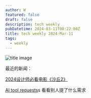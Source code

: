 ```yaml
---
author: W
featured: false
draft: false
description: tech weekly
pubDatetime: 2024-03-11T00:22:00Z
title: tech weekly 2024-Mar-11
tags:
  - weekly
---
```


![title image](https://images.unsplash.com/photo-1709480919018-5e33592a2d8c?q=80&w=2670&auto=format&fit=crop&ixlib=rb-4.0.3&ixid=M3wxMjA3fDB8MHxwaG90by1wYWdlfHx8fGVufDB8fHx8fA%3D%3D)

最近的新闻：

[2024设计师必看电影《沙丘2》](https://mp.weixin.qq.com/s/f9fO6HknKvWdWy9jsBn3KA)

[AI tool requests](https://theresanaiforthat.com/requests/)s 看看别人提了什么需求

[]()

[]()

[]()

[]()
